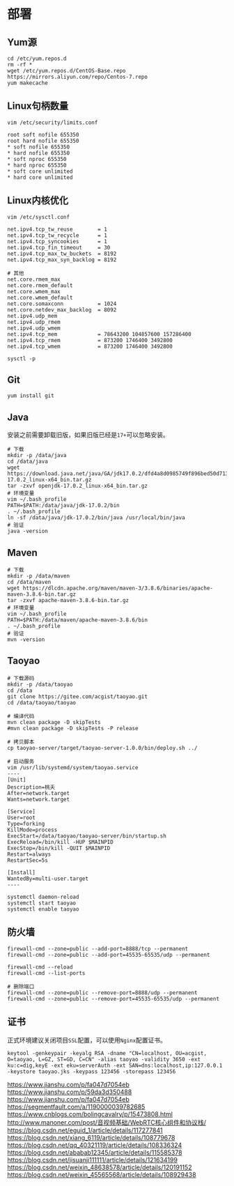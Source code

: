 # 部署

## Yum源

```
cd /etc/yum.repos.d
rm -rf *
wget /etc/yum.repos.d/CentOS-Base.repo https://mirrors.aliyun.com/repo/Centos-7.repo
yum makecache
```

## Linux句柄数量

```
vim /etc/security/limits.conf

root soft nofile 655350
root hard nofile 655350
* soft nofile 655350
* hard nofile 655350
* soft nproc 655350
* hard nproc 655350
* soft core unlimited
* hard core unlimited
```

## Linux内核优化

```
vim /etc/sysctl.conf

net.ipv4.tcp_tw_reuse        = 1
net.ipv4.tcp_tw_recycle      = 1
net.ipv4.tcp_syncookies      = 1
net.ipv4.tcp_fin_timeout     = 30
net.ipv4.tcp_max_tw_buckets  = 8192
net.ipv4.tcp_max_syn_backlog = 8192

# 其他
net.core.rmem_max
net.core.rmem_default
net.core.wmem_max
net.core.wmem_default
net.core.somaxconn           = 1024
net.core.netdev_max_backlog  = 8092
net.ipv4.udp_mem
net.ipv4.udp_rmem
net.ipv4.udp_wmem
net.ipv4.tcp_mem             = 78643200 104857600 157286400
net.ipv4.tcp_rmem            = 873200 1746400 3492800
net.ipv4.tcp_wmem            = 873200 1746400 3492800

sysctl -p
```

## Git

```
yum install git
```

## Java

安装之前需要卸载旧版，如果旧版已经是`17+`可以忽略安装。

```
# 下载
mkdir -p /data/java
cd /data/java
wget https://download.java.net/java/GA/jdk17.0.2/dfd4a8d0985749f896bed50d7138ee7f/8/GPL/openjdk-17.0.2_linux-x64_bin.tar.gz
tar -zxvf openjdk-17.0.2_linux-x64_bin.tar.gz
# 环境变量
vim ~/.bash_profile
PATH=$PATH:/data/java/jdk-17.0.2/bin
. ~/.bash_profile
ln -sf /data/java/jdk-17.0.2/bin/java /usr/local/bin/java
# 验证
java -version
```

## Maven

```
# 下载
mkdir -p /data/maven
cd /data/maven
wget https://dlcdn.apache.org/maven/maven-3/3.8.6/binaries/apache-maven-3.8.6-bin.tar.gz
tar -zxvf apache-maven-3.8.6-bin.tar.gz
# 环境变量
vim ~/.bash_profile
PATH=$PATH:/data/maven/apache-maven-3.8.6/bin
. ~/.bash_profile
# 验证
mvn -version
```

## Taoyao

```
# 下载源码
mkdir -p /data/taoyao
cd /data
git clone https://gitee.com/acgist/taoyao.git
cd /data/taoyao/taoyao

# 编译代码
mvn clean package -D skipTests
#mvn clean package -D skipTests -P release

# 拷贝脚本
cp taoyao-server/target/taoyao-server-1.0.0/bin/deploy.sh ../

# 启动服务
vim /usr/lib/systemd/system/taoyao.service
----
[Unit]
Description=桃夭
After=network.target
Wants=network.target

[Service]
User=root
Type=forking
KillMode=process
ExecStart=/data/taoyao/taoyao-server/bin/startup.sh
ExecReload=/bin/kill -HUP $MAINPID
ExecStop=/bin/kill -QUIT $MAINPID
Restart=always
RestartSec=5s

[Install]
WantedBy=multi-user.target
----

systemctl daemon-reload
systemctl start taoyao
systemctl enable taoyao
```

## 防火墙

```
firewall-cmd --zone=public --add-port=8888/tcp --permanent
firewall-cmd --zone=public --add-port=45535-65535/udp --permanent

firewall-cmd --reload
firewall-cmd --list-ports

# 删除端口
firewall-cmd --zone=public --remove-port=8888/udp --permanent
firewall-cmd --zone=public --remove-port=45535-65535/udp --permanent
```

## 证书

正式环境建议关闭项目`SSL`配置，可以使用`Nginx`配置证书。

```
keytool -genkeypair -keyalg RSA -dname "CN=localhost, OU=acgist, O=taoyao, L=GZ, ST=GD, C=CN" -alias taoyao -validity 3650 -ext ku:c=dig,keyE -ext eku=serverAuth -ext SAN=dns:localhost,ip:127.0.0.1 -keystore taoyao.jks -keypass 123456 -storepass 123456
```

https://www.jianshu.com/p/fa047d7054eb
https://www.jianshu.com/p/59da3d350488
https://www.jianshu.com/p/fa047d7054eb
https://segmentfault.com/a/1190000039782685
https://www.cnblogs.com/bolingcavalry/p/15473808.html
http://www.manoner.com/post/音视频基础/WebRTC核心组件和协议栈/
https://blog.csdn.net/eguid_1/article/details/117277841
https://blog.csdn.net/xiang_6119/article/details/108779678
https://blog.csdn.net/qq_40321119/article/details/108336324
https://blog.csdn.net/ababab12345/article/details/115585378
https://blog.csdn.net/jisuanji111111/article/details/121634199
https://blog.csdn.net/weixin_48638578/article/details/120191152
https://blog.csdn.net/weixin_45565568/article/details/108929438
